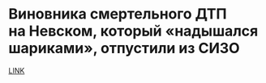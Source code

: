 # Виновника смертельного ДТП на Невском, который «надышался шариками», отпустили из СИЗО



[LINK](https://varlamov.ru/3568263.html)